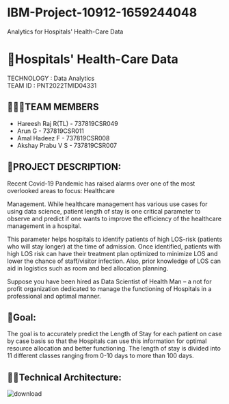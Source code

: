 # IBM-Project-10912-1659244048
Analytics for Hospitals' Health-Care Data


# 🏥Hospitals' Health-Care Data
TECHNOLOGY : Data Analytics <br>
TEAM ID : PNT2022TMID04331

## 👨‍👩‍👦TEAM MEMBERS
 - Hareesh Raj R(TL) - 737819CSR049
 - Arun G            - 737819CSR011
 - Amal Hadeez F     - 737819CSR008
 - Akshay Prabu V S  - 737819CSR007

## 📒PROJECT DESCRIPTION:
Recent Covid-19 Pandemic has raised alarms over one of the most overlooked areas to focus: Healthcare <br>

Management. While healthcare management has various use cases for using data science, patient length of stay is one critical parameter to observe and predict if one wants to improve the efficiency of the healthcare management in a hospital. <br>

This parameter helps hospitals to identify patients of high LOS-risk (patients who will stay longer) at the time of admission. Once identified, patients with high LOS risk can have their treatment plan optimized to minimize LOS and lower the chance of staff/visitor infection. Also, prior knowledge of LOS can aid in logistics such as room and bed allocation planning. <br>

Suppose you have been hired as Data Scientist of Health Man – a not for profit organization dedicated to manage the functioning of Hospitals in a professional and optimal manner. <br>

## 📖Goal:
The goal is to accurately predict the Length of Stay for each patient on case by case basis so that the Hospitals can use this information for optimal resource allocation and better functioning. The length of stay is divided into 11 different classes ranging from 0-10 days to more than 100 days.

## 👨‍💻Technical Architecture:
![download](https://user-images.githubusercontent.com/92677078/190690057-16763bfc-b141-4e2a-a17f-97031ec6ccb4.png)


